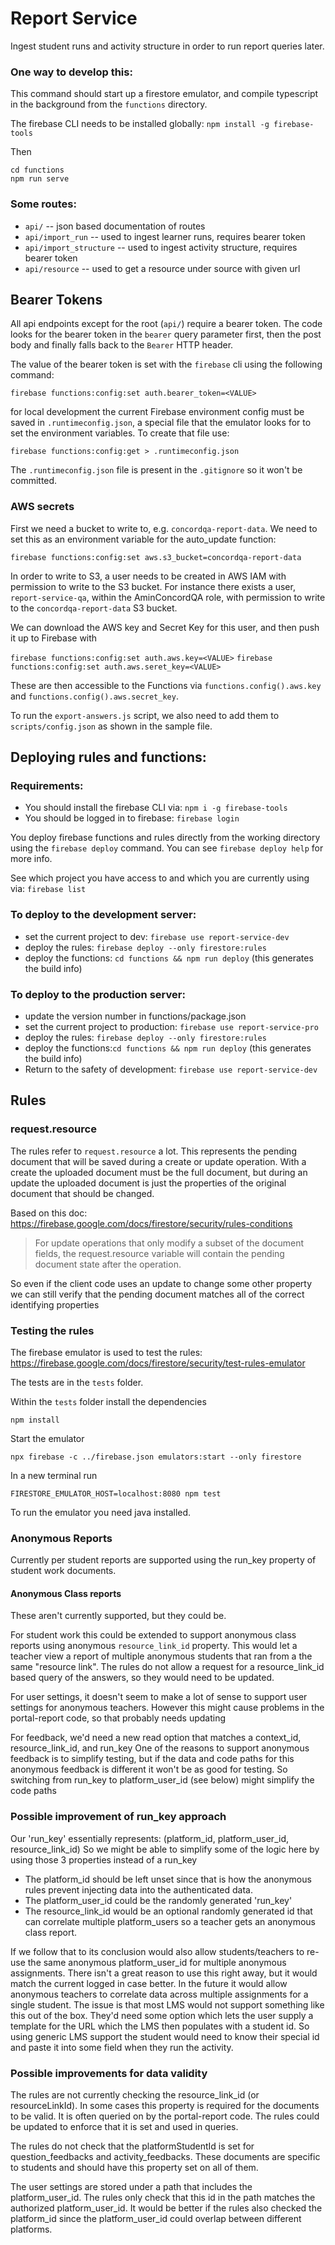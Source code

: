 # Report Service
Ingest student runs and activity structure in order to run
report queries later.

### One way to develop this:
This command should start up a firestore emulator, and compile typescript
in the background from the `functions` directory.

The firebase CLI needs to be installed globally: `npm install -g firebase-tools`

Then

```
cd functions
npm run serve
```

### Some routes:
- `api/` -- json based documentation of routes
- `api/import_run` -- used to ingest learner runs, requires bearer token
- `api/import_structure` -- used to ingest activity structure, requires bearer token
- `api/resource` -- used to get a resource under source with given url

## Bearer Tokens

All api endpoints except for the root (`api/`) require a bearer token.
The code looks for the bearer token in the `bearer` query parameter first,
then the post body and finally falls back to the `Bearer` HTTP header.

The value of the bearer token is set with the `firebase` cli using the following
command:

`firebase functions:config:set auth.bearer_token=<VALUE>`

for local development the current Firebase environment config must be saved in
`.runtimeconfig.json`, a special file that the emulator looks for to set the
environment variables.  To create that file use:

`firebase functions:config:get > .runtimeconfig.json`

The `.runtimeconfig.json` file is present in the `.gitignore` so it won't be committed.

### AWS secrets

First we need a bucket to write to, e.g. `concordqa-report-data`. We need to set this as an environment variable
for the auto_update function:

`firebase functions:config:set aws.s3_bucket=concordqa-report-data`

In order to write to S3, a user needs to be created in AWS IAM with permission to write to the S3 bucket.
For instance there exists a user, `report-service-qa`, within the AminConcordQA role, with permission to write
to the `concordqa-report-data` S3 bucket.

We can download the AWS key and Secret Key for this user, and then push it up to Firebase with

`firebase functions:config:set auth.aws.key=<VALUE>`
`firebase functions:config:set auth.aws.seret_key=<VALUE>`

These are then accessible to the Functions via `functions.config().aws.key` and `functions.config().aws.secret_key`.

To run the `export-answers.js` script, we also need to add them to `scripts/config.json` as shown in the sample file.

## Deploying rules and functions:

### Requirements:

 * You should install the firebase CLI via: `npm i -g firebase-tools`
 * You should be logged in to firebase: `firebase login`

You deploy firebase functions and rules directly from the working directory using
the `firebase deploy` command. You can see `firebase deploy help` for more info.

See which project you have access to and which you are currently using via: `firebase list`

### To deploy to the development server:

* set the current project to dev: `firebase use report-service-dev`
* deploy the rules: `firebase deploy --only firestore:rules`
* deploy the functions: `cd functions && npm run deploy` (this generates the build info)

### To deploy to the production server:

* update the version number in functions/package.json
* set the current project to production: `firebase use report-service-pro`
* deploy the rules:  `firebase deploy --only firestore:rules`
* deploy the functions:`cd functions && npm run deploy` (this generates the build info)
* Return to the safety of development: `firebase use report-service-dev`

## Rules

### request.resource

The rules refer to `request.resource` a lot. This represents the pending document
that will be saved during a create or update operation.  With a create the uploaded
document must be the full document, but during an update the uploaded document is
just the properties of the original document that should be changed.

Based on this doc: https://firebase.google.com/docs/firestore/security/rules-conditions

> For update operations that only modify a subset of the document fields,
> the request.resource variable will contain the pending document state after the operation.

So even if the client code uses an update to change some other property we can still verify that
the pending document matches all of the correct identifying properties

### Testing the rules

The firebase emulator is used to test the rules: https://firebase.google.com/docs/firestore/security/test-rules-emulator

The tests are in the `tests` folder.

Within the `tests` folder install the dependencies

    npm install

Start the emulator

    npx firebase -c ../firebase.json emulators:start --only firestore

In a new terminal run

    FIRESTORE_EMULATOR_HOST=localhost:8080 npm test

To run the emulator you need java installed.

### Anonymous Reports

Currently per student reports are supported using the run_key property of student work documents.

#### Anonymous Class reports

These aren't currently supported, but they could be.

For student work this could be extended to support anonymous class reports using anonymous `resource_link_id`
property. This would let a teacher view a report of multiple anonymous students that ran from
a the same "resource link".  The rules do not allow a request for a resource_link_id based
query of the answers, so they would need to be updated.

For user settings, it doesn't seem to make a lot of sense to support user settings for anonymous
teachers. However this might cause problems in the portal-report code, so that probably needs updating

For feedback, we'd need a new read option that matches a context_id, resource_link_id, and run_key
One of the reasons to support anonymous feedback is to simplify testing, but if the data and code paths
for this anonymous feedback is different it won't be as good for testing.
So switching from run_key to platform_user_id (see below) might simplify the code paths

### Possible improvement of run_key approach

Our 'run_key' essentially represents: (platform_id, platform_user_id, resource_link_id)
So we might be able to simplify some of the logic here by using those 3 properties instead of a run_key
- The platform_id should be left unset since that is how the anonymous rules prevent injecting
data into the authenticated data.
- The platform_user_id could be the randomly generated 'run_key'
- The resource_link_id would be an optional randomly generated id that can correlate
multiple platform_users so a teacher gets an anonymous class report.

If we follow that to its conclusion would also allow students/teachers to re-use the
same anonymous platform_user_id for multiple anonymous assignments. There isn't a great
reason to use this right away, but it would match the current logged in case better.
In the future it would allow anonymous teachers to correlate data across multiple assignments
for a single student. The issue is that most LMS would not support something like this
out of the box. They'd need some option which lets the user supply a template for the URL which
the LMS then populates with a student id. So using generic LMS support the student would need
to know their special id and paste it into some field when they run the activity.

### Possible improvements for data validity

The rules are not currently checking the resource_link_id (or resourceLinkId). In some
cases this property is required for the documents to be valid. It is often queried on by the
portal-report code. The rules could be updated to enforce that it is set and used in queries.

The rules do not check that the platformStudentId is set for question_feedbacks and
activity_feedbacks. These documents are specific to students and should have this property
set on all of them.

The user settings are stored under a path that includes the platform_user_id. The rules
only check that this id in the path matches the authorized platform_user_id. It would be
better if the rules also checked the platform_id since the platform_user_id could overlap
between different platforms.
